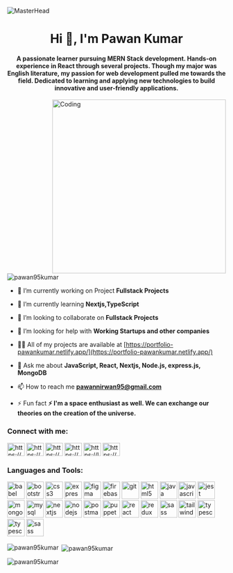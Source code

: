![MasterHead](https://wallpapercave.com/wp/wp12007933.png)
<h1 align="center">Hi 👋, I'm Pawan Kumar</h1>
<h4 align="center">A passionate learner pursuing MERN Stack development. Hands-on experience in React through several projects. Though my major was English literature, my passion for web development pulled me towards the field. Dedicated to learning and applying new technologies to build innovative and user-friendly applications.</h4>
<img align="right" alt="Coding" width="400" src="https://cdn.dribbble.com/users/1162077/screenshots/3848914/programmer.gif">
<p align="left"> <img src="https://komarev.com/ghpvc/?username=pawan95kumar&label=Profile%20views&color=0e75b6&style=flat" alt="pawan95kumar" /> </p>

- 🔭 I’m currently working on Project **Fullstack Projects**

- 🌱 I’m currently learning **Nextjs,TypeScript**

- 👯 I’m looking to collaborate on **Fullstack Projects**

- 🤝 I’m looking for help with **Working Startups and other companies**

- 👨‍💻 All of my projects are available at [https://portfolio-pawankumar.netlify.app/](https://portfolio-pawankumar.netlify.app/)

- 💬 Ask me about **JavaScript, React, Nextjs, Node.js, express.js, MongoDB**

- 📫 How to reach me **pawannirwan95@gmail.com**

- ⚡ Fun fact **⚡ I'm a space enthusiast as well. We can exchange our theories on the creation of the universe.**

<h3 align="left">Connect with me:</h3>
<p align="left">
<a href="https://linkedin.com/in/https://www.linkedin.com/in/pawan-kumar-698844290/" target="blank"><img align="center" src="https://upload.wikimedia.org/wikipedia/commons/thumb/8/81/LinkedIn_icon.svg/150px-LinkedIn_icon.svg.png" alt="https://www.linkedin.com/in/pawan-kumar-698844290/" height="30" width="40" /></a>
<a href="https://fb.com/https://www.facebook.com/pawan.nirwan.9" target="blank"><img align="center" src="https://upload.wikimedia.org/wikipedia/commons/thumb/f/fb/Facebook_icon_2013.svg/300px-Facebook_icon_2013.svg.png" alt="https://www.facebook.com/pawan.nirwan.9" height="30" width="40" /></a>
<a href="https://www.youtube.com/c/https://www.youtube.com/@pawankumar-zr5xi" target="blank"><img align="center" src="https://encrypted-tbn0.gstatic.com/images?q=tbn:ANd9GcSTNdibL2sS3UiE5NAbKh5LmhSrwcagr77NJw" alt="https://www.youtube.com/@pawankumar-zr5xi" height="30" width="40" /></a>
<a href="https://www.hackerrank.com/https://www.hackerrank.com/profile/pawannirwan95" target="blank"><img align="center" src="https://i.pinimg.com/736x/e4/20/86/e42086b19ef0e5a938f82f18a45d036a.jpg" alt="https://www.hackerrank.com/profile/pawannirwan95" height="30" width="40" /></a>
<a href="https://www.leetcode.com/https://leetcode.com/pawankumar95/" target="blank"><img align="center" src="https://cdn.iconscout.com/icon/free/png-256/free-leetcode-3521542-2944960.png" alt="https://leetcode.com/pawankumar95/" height="30" width="40" /></a>
<a href="https://auth.geeksforgeeks.org/user/https://auth.geeksforgeeks.org/user/pawannirwan95" target="blank"><img align="center" src="https://user-images.githubusercontent.com/17960677/100546521-d3c7ea00-3287-11eb-9a5f-c4887c8c3ccf.png" alt="https://auth.geeksforgeeks.org/user/pawannirwan95" height="30" width="40" /></a>
</p>

<h3 align="left">Languages and Tools:</h3>
<p align="left"> 
<a href="https://babeljs.io/" target="_blank" rel="noreferrer"> <img src="https://www.vectorlogo.zone/logos/babeljs/babeljs-icon.svg" alt="babel" width="40" height="40"/></a> 
<a href="https://getbootstrap.com" target="_blank" rel="noreferrer"> <img src="https://cdn.iconscout.com/icon/free/png-256/free-bootstrap-6-1175203.png" alt="bootstrap" width="40" height="40"/></a> 
<a href="https://www.w3schools.com/css/" target="_blank" rel="noreferrer"> <img src="https://cdn-icons-png.flaticon.com/512/5968/5968242.png" alt="css3" width="40" height="40"/></a> 
<a href="https://expressjs.com" target="_blank" rel="noreferrer"> <img src="https://encrypted-tbn0.gstatic.com/images?q=tbn:ANd9GcQLA972a1NXwGHTIpgjxpRdu1DD5te1evggDgjNvM_FcbtGxaPYrHbV27RNzJSA_ZhrY28" alt="express" width="40" height="40"/></a> 
<a href="https://www.figma.com/" target="_blank" rel="noreferrer"> <img src="https://www.vectorlogo.zone/logos/figma/figma-icon.svg" alt="figma" width="40" height="40"/></a> 
<a href="https://firebase.google.com/" target="_blank" rel="noreferrer"> <img src="https://www.vectorlogo.zone/logos/firebase/firebase-icon.svg" alt="firebase" width="40" height="40"/></a> 
<a href="https://git-scm.com/" target="_blank" rel="noreferrer"> <img src="https://www.vectorlogo.zone/logos/git-scm/git-scm-icon.svg" alt="git" width="40" height="40"/></a> 
<a href="https://www.w3.org/html/" target="_blank" rel="noreferrer"> <img src="https://cdn-icons-png.flaticon.com/512/1216/1216733.png" alt="html5" width="40" height="40"/></a> 
<a href="https://www.java.com" target="_blank" rel="noreferrer"> <img src="https://cdn-icons-png.flaticon.com/512/226/226777.png" alt="java" width="40" height="40"/></a> 
<a href="https://developer.mozilla.org/en-US/docs/Web/JavaScript" target="_blank" rel="noreferrer"> <img src="https://cdn-icons-png.flaticon.com/512/5968/5968292.png" alt="javascript" width="40" height="40"/></a> 
<a href="https://jestjs.io" target="_blank" rel="noreferrer"> <img src="https://www.vectorlogo.zone/logos/jestjsio/jestjsio-icon.svg" alt="jest" width="40" height="40"/></a> 
<a href="https://www.mongodb.com/" target="_blank" rel="noreferrer"> <img src="https://w7.pngwing.com/pngs/956/695/png-transparent-mongodb-original-wordmark-logo-icon-thumbnail.png" alt="mongodb" width="40" height="40"/></a> 
<a href="https://www.mysql.com/" target="_blank" rel="noreferrer"> <img src="https://www.svgrepo.com/show/303251/mysql-logo.svg" alt="mysql" width="40" height="40"/></a> 
<a href="https://nextjs.org/" target="_blank" rel="noreferrer"> <img src="https://cdn.worldvectorlogo.com/logos/nextjs-2.svg" alt="nextjs" width="40" height="40"/></a> 
<a href="https://nodejs.org" target="_blank" rel="noreferrer"> <img src="https://www.svgrepo.com/show/303360/nodejs-logo.svg" alt="nodejs" width="40" height="40"/></a> 
<a href="https://postman.com" target="_blank" rel="noreferrer"> <img src="https://www.vectorlogo.zone/logos/getpostman/getpostman-icon.svg" alt="postman" width="40" height="40"/></a> 
<a href="https://github.com/puppeteer/puppeteer" target="_blank" rel="noreferrer"> <img src="https://www.vectorlogo.zone/logos/pptrdev/pptrdev-official.svg" alt="puppeteer" width="40" height="40"/></a>
<a href="https://reactjs.org/" target="_blank" rel="noreferrer"> <img src="https://encrypted-tbn0.gstatic.com/images?q=tbn:ANd9GcQPF7WlECRcryciDms1Z4G5bpDn5L6Z9LJwBgFWO1Kw_f9LmIM_oT6uIY-g8Inz-F1uNBE" alt="react" width="40" height="40"/></a> 
<a href="https://redux.js.org" target="_blank" rel="noreferrer"> <img src="https://miro.medium.com/v2/resize:fit:500/1*tOI6UC5EaS2fPItCesI-AQ.png" alt="redux" width="40" height="40"/></a> 
<a href="https://sass-lang.com" target="_blank" rel="noreferrer"> <img src="https://cdn-icons-png.flaticon.com/512/5968/5968358.png" alt="sass" width="40" height="40"/></a> 
<a href="https://tailwindcss.com/" target="_blank" rel="noreferrer"> <img src="https://www.vectorlogo.zone/logos/tailwindcss/tailwindcss-icon.svg" alt="tailwind" width="40" height="40"/></a> 
<a href="https://www.typescriptlang.org/" target="_blank" rel="noreferrer"> <img src="https://static-00.iconduck.com/assets.00/typescript-icon-icon-1024x1024-vh3pfez8.png" alt="typescript" width="40" height="40"/></a> 
<a href="https://https://chakra-ui.com//" target="_blank" rel="noreferrer"> <img src="https://yt3.googleusercontent.com/ytc/AIf8zZRITxoo0byi4KcV1NSBN2cZknYjLTidLKfizJj2=s900-c-k-c0x00ffffff-no-rj" alt="typescript" width="40" height="40"/></a>
<a href="https://styled-components.com/" target="_blank" rel="noreferrer"> <img src="https://styled-components.com/atom.png" alt="sass" width="40" height="40"/></a>
</p>

<p><img align="left" src="https://github-readme-stats.vercel.app/api/top-langs?username=pawan95kumar&show_icons=true&locale=en&layout=compact" alt="pawan95kumar" /></p>

<p>&nbsp;<img align="center" src="https://github-readme-stats.vercel.app/api?username=pawan95kumar&show_icons=true&locale=en" alt="pawan95kumar" /></p>

<p><img align="center" src="https://github-readme-streak-stats.herokuapp.com/?user=pawan95kumar&" alt="pawan95kumar" /></p>
